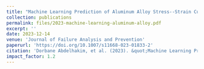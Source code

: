 ```yaml
---
title: "Machine Learning Prediction of Aluminum Alloy Stress--Strain Curves at Variable Temperatures with Failure Analysis"
collection: publications
permalink: files/2023-machine-learning-aluminum-alloy.pdf
excerpt: ''
date: 2023-12-14
venue: 'Journal of Failure Analysis and Prevention'
paperurl: 'https://doi.org/10.1007/s11668-023-01833-2'
citation: 'Dorbane Abdelhakim, et al. (2023). &quot;Machine Learning Prediction of Aluminum Alloy Stress--Strain Curves at Variable Temperatures with Failure Analysis.&quot; <i>Journal of Failure Analysis and Prevention</i>, 1-16.'
impact_factor: 1.2
---
```

